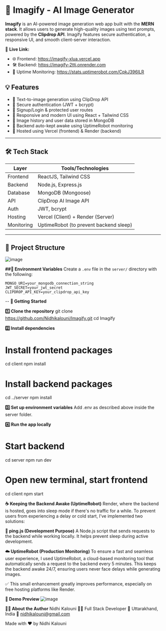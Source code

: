 # 🎨 Imagify - AI Image Generator

**Imagify** is an AI-powered image generation web app built with the **MERN stack**. It allows users to generate high-quality images using text prompts, powered by the **Clipdrop API**. Imagify features secure authentication, a responsive UI, and smooth client-server interaction.

🔗 **Live Link:** 
- 🌐 Frontend: https://imagify-xlua.vercel.app
- 🛠️ Backend: https://imagify-2ttj.onrender.com
- 📶 Uptime Monitoring: https://stats.uptimerobot.com/CpkJ396ILR
  
## 💡 Features
- 🧠 Text-to-image generation using ClipDrop API
- 🔐 Secure authentication (JWT + bcrypt)
- 👤 Signup/Login & protected user routes
- 🎨 Responsive and modern UI using React + Tailwind CSS
- 💾 Image history and user data stored in MongoDB
- 🛌 Backend auto-kept awake using UptimeRobot monitoring
- 🚀 Hosted using Vercel (frontend) & Render (backend)

---
## 🛠️ Tech Stack
  
| Layer       | Tools/Technologies                       |
|-------------|------------------------------------------|
| Frontend    | ReactJS, Tailwind CSS                    |
| Backend     | Node.js, Express.js                      |
| Database    | MongoDB (Mongoose)                       |
| API         | ClipDrop AI Image API                    |
| Auth        | JWT, bcrypt                              |
| Hosting     | Vercel (Client) + Render (Server)        |
| Monitoring  | UptimeRobot (to prevent backend sleep)   |

---
## 📂 Project Structure
![image](https://github.com/user-attachments/assets/bf99cf1c-e78f-408e-a02a-6130f0d1892c)


**##🔐 Environment Variables**
Create a `.env` file in the `server/` directory with the following:

```env
MONGO_URI=your_mongodb_connection_string
JWT_SECRET=your_jwt_secret
CLIPDROP_API_KEY=your_clipdrop_api_key
````
--
**🚀 Getting Started**

**1️⃣ Clone the repository**
git clone https://github.com/Nidhikalouni/Imagify.git
cd Imagify

**2️⃣ Install dependencies**
# Install frontend packages
cd client
npm install

# Install backend packages
cd ../server
npm install

**3️⃣ Set up environment variables**
Add .env as described above inside the server folder.

**4️⃣ Run the app locally**
# Start backend
cd server
npm run dev

# Open new terminal, start frontend
cd client
npm start

**☕ Keeping the Backend Awake (UptimeRobot)**
Render, where the backend is hosted, goes into sleep mode if there's no traffic for a while. To prevent users from experiencing a delay or cold start, I’ve implemented two solutions:

**🧪 ping.js (Development Purpose)**
A Node.js script that sends requests to the backend while working locally. It helps prevent sleep during active development.

**☁️ UptimeRobot (Production Monitoring)**
To ensure a fast and seamless user experience, I used UptimeRobot, a cloud-based monitoring tool that automatically sends a request to the backend every 5 minutes. This keeps the backend awake 24/7, ensuring users never face delays while generating images.

✅ This small enhancement greatly improves performance, especially on free hosting platforms like Render.

**📸 Demo Preview**
![image](https://github.com/user-attachments/assets/7c4b3d78-bf02-41e5-ac59-5ad1096423c5)

**🙋‍♀️ About the Author**
 Nidhi Kalouni
👩‍💻 Full Stack Developer
📍 Uttarakhand, India
📧 nidhikalouni@gmail.com

Made with ❤️ by Nidhi Kalouni
